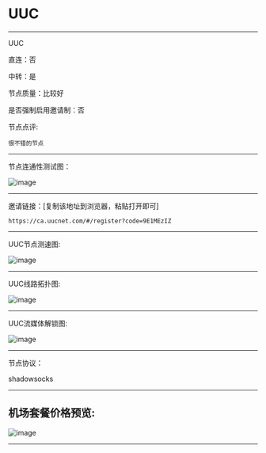 # UUC

-------------------------

UUC

直连：否

中转：是

节点质量：比较好

是否强制启用邀请制：否

节点点评:

    很不错的节点

-------------------------

节点连通性测试图：

![image](/img/101.png)

-------------------------

邀请链接：[复制该地址到浏览器，粘贴打开即可]

    https://ca.uucnet.com/#/register?code=9E1MEzIZ

-------------------------

UUC节点测速图:

![image](/img/102.png)

-------------------------

UUC线路拓扑图:

![image](/img/103.png)

-------------------------

UUC流媒体解锁图:

![image](/img/104.png)

-------------------------

节点协议：

shadowsocks

-------------------------

## 机场套餐价格预览:

![image](/price/uuc/1.png)



-------------------------
